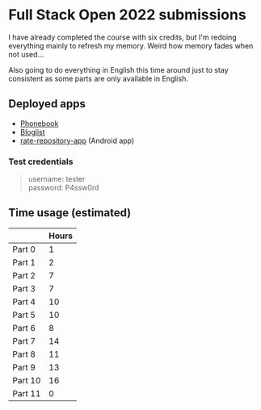 # Full Stack Open 2022 submissions

I have already completed the course with six credits, but I'm redoing
everything mainly to refresh my memory. Weird how memory fades when not
used...  

Also going to do everything in English this time around just to stay consistent
as some parts are only available in English.  

## Deployed apps

- [Phonebook](https://phonebook.valokoodari.eu/)  
- [Bloglist](https://bloglist.valokoodari.eu/)  
- [rate-repository-app](https://github.com/valolipasto/FullStackOpen/releases/tag/e10.27) (Android app)  

### Test credentials
> username: tester  
> password: P4ssw0rd  


## Time usage (estimated)  

|         | Hours |
|   ---   |  ---  |
| Part  0 | 1     |
| Part  1 | 2     |
| Part  2 | 7     |
| Part  3 | 7     |
| Part  4 | 10    |
| Part  5 | 10    |
| Part  6 | 8     |
| Part  7 | 14    |
| Part  8 | 11    |
| Part  9 | 13    |
| Part 10 | 16    |
| Part 11 | 0     |
